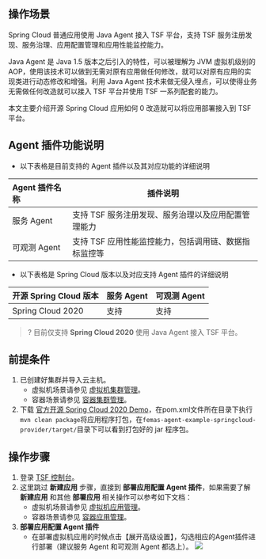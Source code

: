 
## 操作场景
Spring Cloud 普通应用使用 Java Agent 接入 TSF 平台，支持 TSF 服务注册发现、服务治理、应用配置管理和应用性能监控能力。

Java Agent 是 Java 1.5 版本之后引⼊的特性，可以被理解为 JVM 虚拟机级别的 AOP，使用该技术可以做到无需对原有应用做任何修改，就可以对原有应用的实现类进行动态修改和增强。利用 Java Agent 技术来做无侵入埋点，可以使得业务无需做任何改造就可以接入 TSF 平台并使用 TSF 一系列配套的能力。 

本文主要介绍开源 Spring Cloud 应用如何 0 改造就可以将应用部署接入到 TSF 平台。

## Agent 插件功能说明
- 以下表格是目前支持的 Agent 插件以及其对应功能的详细说明

| Agent 插件名称       | 插件说明 |
| :------------------ | ------------- |
| 服务 Agent           | 支持 TSF 服务注册发现、服务治理以及应用配置管理能力 |
| 可观测 Agent         | 支持 TSF 应用性能监控能力，包括调用链、数据指标监控等 |

- 以下表格是 Spring Cloud 版本以及对应支持 Agent 插件的详细说明

| 开源 Spring Cloud 版本  | 服务 Agent | 可观测 Agent |
| :--------------------- | ---------- | ---------- |
| Spring Cloud 2020      | 支持        | 支持       |

> ? 目前仅支持 **Spring Cloud 2020** 使用 Java Agent 接入 TSF 平台。

## 前提条件

1. 已创建好集群并导入云主机。
   - 虚拟机场景请参见 [虚拟机集群管理](https://cloud.tencent.com/document/product/649/73964)。
   - 容器场景请参见 [容器集群管理](https://cloud.tencent.com/document/product/649/73965)。
2. 下载 [官方开源 Spring Cloud 2020 Demo](https://github.com/polarismesh/femas/tree/develop/femas-agent/femas-agent-example)，在pom.xml文件所在目录下执行`mvn clean package`将应用程序打包，在`femas-agent-example-springcloud-provider/target/`目录下可以看到打包好的 jar 程序包。

## 操作步骤
1. 登录 [TSF 控制台](https://console.cloud.tencent.com/tsf)。
2. 这里跳过 **新建应用** 步骤，直接到 **部署应用配置 Agent 插件**，如果需要了解 **新建应用** 和其他 **部署应用** 相关操作可以参考如下文档：
   - 虚拟机场景请参见 [虚拟机应用管理](https://cloud.tencent.com/document/product/649/55494)。
   - 容器场景请参见 [容器应用管理](https://cloud.tencent.com/document/product/649/55504)。
3. **部署应用配置 Agent 插件**
   - 在部署虚拟机应用的时候点击【展开高级设置】，勾选相应的Agent插件进行部署（建议服务 Agent 和可观测 Agent 都选上）。
   ![](https://qcloudimg.tencent-cloud.cn/raw/25f2fbfa92d35a02b4abb855412eb798.png)

